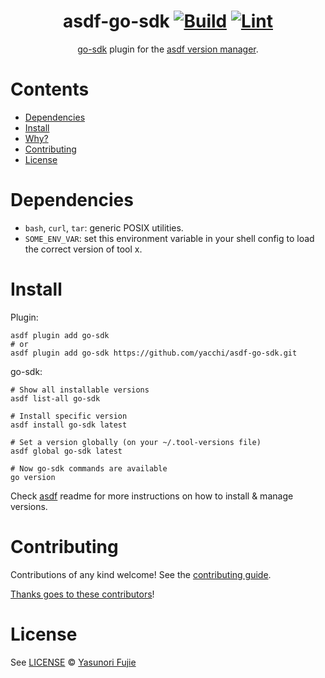 <div align="center">

# asdf-go-sdk [![Build](https://github.com/yacchi/asdf-go-sdk/actions/workflows/build.yml/badge.svg)](https://github.com/yacchi/asdf-go-sdk/actions/workflows/build.yml) [![Lint](https://github.com/yacchi/asdf-go-sdk/actions/workflows/lint.yml/badge.svg)](https://github.com/yacchi/asdf-go-sdk/actions/workflows/lint.yml)


[go-sdk](https://github.com/yacchi/asdf-go-sdk) plugin for the [asdf version manager](https://asdf-vm.com).

</div>

# Contents

- [Dependencies](#dependencies)
- [Install](#install)
- [Why?](#why)
- [Contributing](#contributing)
- [License](#license)

# Dependencies

- `bash`, `curl`, `tar`: generic POSIX utilities.
- `SOME_ENV_VAR`: set this environment variable in your shell config to load the correct version of tool x.

# Install

Plugin:

```shell
asdf plugin add go-sdk
# or
asdf plugin add go-sdk https://github.com/yacchi/asdf-go-sdk.git
```

go-sdk:

```shell
# Show all installable versions
asdf list-all go-sdk

# Install specific version
asdf install go-sdk latest

# Set a version globally (on your ~/.tool-versions file)
asdf global go-sdk latest

# Now go-sdk commands are available
go version
```

Check [asdf](https://github.com/asdf-vm/asdf) readme for more instructions on how to
install & manage versions.

# Contributing

Contributions of any kind welcome! See the [contributing guide](contributing.md).

[Thanks goes to these contributors](https://github.com/yacchi/asdf-go-sdk/graphs/contributors)!

# License

See [LICENSE](LICENSE) © [Yasunori Fujie](https://github.com/yacchi/)
